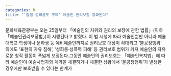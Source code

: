 ```yaml
---
categories: h
title: "‘갑질·성희롱도 구제’ 예술인 권리보장 강화된다"
---
```

문화체육관광부는 오는 25일부터 「예술인의 지위와 권리의 보장에 관한 법률」(이하「예술인권리보장법」)이 시행된다고 밝혔다. 이 법 시행에 따라 예술인뿐만 아니라 예술대학교 학생이나 문하생 등 예비예술인까지로 권리보호 대상이 확대되고 ‘불공정행위’ 외에도 ‘표현의 자유 침해’, ‘성희롱·성폭력 피해’ 등 권리보호 범위가 커져 예술인의 자유로운 창작 활동이 폭넓게 보장된다.그동안 예술인의 권리보호는 「예술인복지법」에 따라 예술인이 예술사업자와 계약을 체결하거나 체결한 상황에서 ‘불공정행위’가 발생한 경우에만 보호받을 수 있다는 한계가